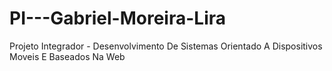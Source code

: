 # PI---Gabriel-Moreira-Lira
Projeto Integrador - Desenvolvimento De Sistemas Orientado A Dispositivos Moveis E Baseados Na Web
